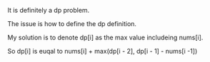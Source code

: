 It is definitely a dp problem.

The issue is how to define the dp definition.

My solution is to denote dp[i] as the max value includeing nums[i].

So dp[i] is euqal to nums[i] + max(dp[i - 2], dp[i - 1] - nums[i -1])
